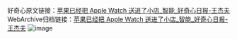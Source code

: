 好奇心原文链接：[苹果已经把 Apple Watch 送进了小店_智能_好奇心日报-王杰夫](https://www.qdaily.com/articles/8779.html)
WebArchive归档链接：[苹果已经把 Apple Watch 送进了小店_智能_好奇心日报-王杰夫](http://web.archive.org/web/20190623153420/https://www.qdaily.com/articles/8779.html)
![image](http://ww3.sinaimg.cn/large/007d5XDply1g3vdst4e9yj30u02u9b29)